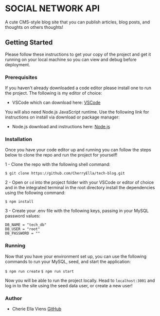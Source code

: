 # SOCIAL NETWORK API
A cute CMS-style blog site that you can publish articles, blog posts, and thoughts on others thoughts!
## Getting Started
Please follow these instructions to get your copy of the project and get it running on your local machine so you can view and debug before deployment.

### Prerequisites
If you haven't already downloaded a code editor please install one to run the project. The following is my editor of choice:

- VSCode which can download here: [VSCode](https://code.visualstudio.com/)

You will also need Node.js JavaScript runtime. Use the following link for instructions on install via download or package manager:

- Node.js download and instructions here: [Node.js](https://nodejs.dev/en/download/package-manager)

### Installation
Once you have your code editor up and running you can follow the steps below to clone the repo and run the project for yourself!

1 - Clone the repo with the following shell command:


`$ git clone https://github.com/CherryElla/tech-blog.git`

2 - Open or `cd` into the project folder with your VSCode or editor of choice and in the integrated terminal in the root directory install the dependencies using the following command:

`$ npm install`

3 - Create your .env file with the following keys, passing in your MySQL password values:

```env
DB_NAME = "tech_db"
DB_USER = "root"
DB_PASSWORD = ""
```
### Running
Now that you have your environment set up, you can use the following commands to run your MySQL, seed, and start the application:

`$ npm run create`
`$ npm run start`

Now you will be able to run the project locally. Head to `localhost:3001` and log in to the site using the seed data user, or create a new user!

### Author

- Cherie Ella Viens [GitHub](https://github.com/CherryElla)